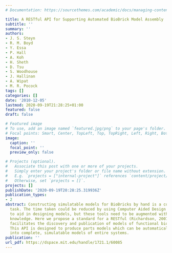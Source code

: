 ```yaml
---
# Documentation: https://sourcethemes.com/academic/docs/managing-content/

title: A RESTful API for Supporting Automated BioBrick Model Assembly
subtitle: ''
summary: ''
authors:
- J. S. Steyn
- R. M. Boyd
- Y. Essa
- P. Hall
- A. Koh
- H. Sheth
- D. Tsu
- S. Woodhouse
- J. Hallinan
- A. Wipat
- M. R. Pocock
tags: []
categories: []
date: '2010-12-05'
lastmod: 2020-09-19T21:28:25+01:00
featured: false
draft: false

# Featured image
# To use, add an image named `featured.jpg/png` to your page's folder.
# Focal points: Smart, Center, TopLeft, Top, TopRight, Left, Right, BottomLeft, Bottom, BottomRight.
image:
  caption: ''
  focal_point: ''
  preview_only: false

# Projects (optional).
#   Associate this post with one or more of your projects.
#   Simply enter your project's folder or file name without extension.
#   E.g. `projects = ["internal-project"]` references `content/project/deep-learning/index.md`.
#   Otherwise, set `projects = []`.
projects: []
publishDate: '2020-09-19T20:28:25.319936Z'
publication_types:
- 2
abstract: Constructing simulatable models for BioBricks by hand is a complex and time-consuming
  task. The time taken could be reduced by using Computer Aided Design (CAD) tools
  to aid in designing models, but these tools need to be augmented with domain-specific
  knowledge. Here we propose a standard for a RESTful (Richardson, 2007) API which
  facilitates the discovery and publication of models of functional biological units.
  This API is designed to produce parts models which can be automatically combined
  into complete, simulatable models of entire systems.
publication: ''
url_pdf: https://dspace.mit.edu/handle/1721.1/60085
---
```

